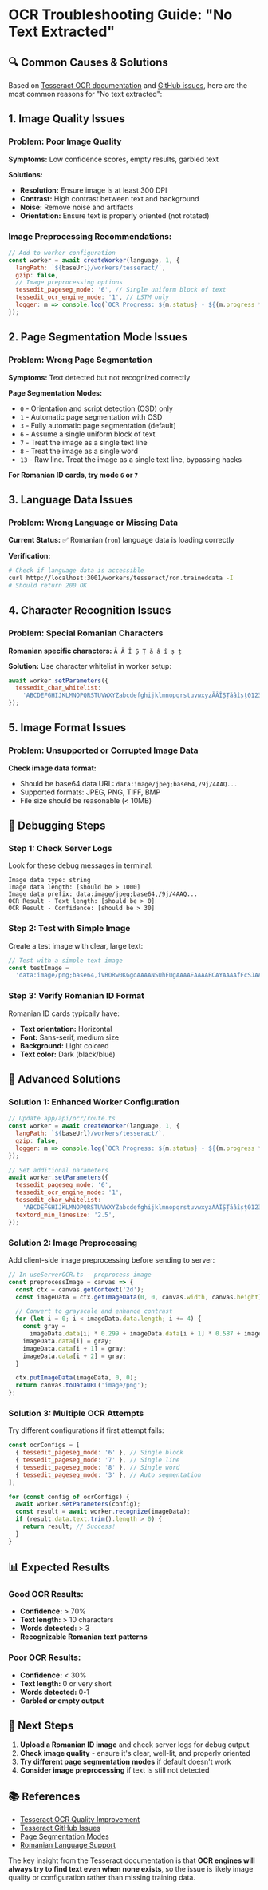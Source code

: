 # OCR Troubleshooting Guide: "No Text Extracted"

## 🔍 Common Causes & Solutions

Based on [Tesseract OCR documentation](https://tesseract-ocr.github.io/tessdoc/ImproveQuality.html)
and [GitHub issues](https://github.com/tesseract-ocr/tesseract/issues/4371), here are the most
common reasons for "No text extracted":

## 1. Image Quality Issues

### Problem: Poor Image Quality

**Symptoms:** Low confidence scores, empty results, garbled text

**Solutions:**

- **Resolution:** Ensure image is at least 300 DPI
- **Contrast:** High contrast between text and background
- **Noise:** Remove noise and artifacts
- **Orientation:** Ensure text is properly oriented (not rotated)

### Image Preprocessing Recommendations:

```javascript
// Add to worker configuration
const worker = await createWorker(language, 1, {
  langPath: `${baseUrl}/workers/tesseract/`,
  gzip: false,
  // Image preprocessing options
  tessedit_pageseg_mode: '6', // Single uniform block of text
  tessedit_ocr_engine_mode: '1', // LSTM only
  logger: m => console.log(`OCR Progress: ${m.status} - ${(m.progress * 100).toFixed(1)}%`),
});
```

## 2. Page Segmentation Mode Issues

### Problem: Wrong Page Segmentation

**Symptoms:** Text detected but not recognized correctly

**Page Segmentation Modes:**

- `0` - Orientation and script detection (OSD) only
- `1` - Automatic page segmentation with OSD
- `3` - Fully automatic page segmentation (default)
- `6` - Assume a single uniform block of text
- `7` - Treat the image as a single text line
- `8` - Treat the image as a single word
- `13` - Raw line. Treat the image as a single text line, bypassing hacks

**For Romanian ID cards, try mode `6` or `7`**

## 3. Language Data Issues

### Problem: Wrong Language or Missing Data

**Current Status:** ✅ Romanian (`ron`) language data is loading correctly

**Verification:**

```bash
# Check if language data is accessible
curl http://localhost:3001/workers/tesseract/ron.traineddata -I
# Should return 200 OK
```

## 4. Character Recognition Issues

### Problem: Special Romanian Characters

**Romanian specific characters:** `Ă Â Î Ș Ț ă â î ș ț`

**Solution:** Use character whitelist in worker setup:

```javascript
await worker.setParameters({
  tessedit_char_whitelist:
    'ABCDEFGHIJKLMNOPQRSTUVWXYZabcdefghijklmnopqrstuvwxyzĂÂÎȘȚăâîșț0123456789.,- ',
});
```

## 5. Image Format Issues

### Problem: Unsupported or Corrupted Image Data

**Check image data format:**

- Should be base64 data URL: `data:image/jpeg;base64,/9j/4AAQ...`
- Supported formats: JPEG, PNG, TIFF, BMP
- File size should be reasonable (< 10MB)

## 🧪 Debugging Steps

### Step 1: Check Server Logs

Look for these debug messages in terminal:

```
Image data type: string
Image data length: [should be > 1000]
Image data prefix: data:image/jpeg;base64,/9j/4AAQ...
OCR Result - Text length: [should be > 0]
OCR Result - Confidence: [should be > 30]
```

### Step 2: Test with Simple Image

Create a test image with clear, large text:

```javascript
// Test with a simple text image
const testImage =
  'data:image/png;base64,iVBORw0KGgoAAAANSUhEUgAAAAEAAAABCAYAAAAfFcSJAAAADUlEQVR42mP8/5+hHgAHggJ/PchI7wAAAABJRU5ErkJggg==';
```

### Step 3: Verify Romanian ID Format

Romanian ID cards typically have:

- **Text orientation:** Horizontal
- **Font:** Sans-serif, medium size
- **Background:** Light colored
- **Text color:** Dark (black/blue)

## 🔧 Advanced Solutions

### Solution 1: Enhanced Worker Configuration

```javascript
// Update app/api/ocr/route.ts
const worker = await createWorker(language, 1, {
  langPath: `${baseUrl}/workers/tesseract/`,
  gzip: false,
  logger: m => console.log(`OCR Progress: ${m.status} - ${(m.progress * 100).toFixed(1)}%`),
});

// Set additional parameters
await worker.setParameters({
  tessedit_pageseg_mode: '6',
  tessedit_ocr_engine_mode: '1',
  tessedit_char_whitelist:
    'ABCDEFGHIJKLMNOPQRSTUVWXYZabcdefghijklmnopqrstuvwxyzĂÂÎȘȚăâîșț0123456789.,- ',
  textord_min_linesize: '2.5',
});
```

### Solution 2: Image Preprocessing

Add client-side image preprocessing before sending to server:

```javascript
// In useServerOCR.ts - preprocess image
const preprocessImage = canvas => {
  const ctx = canvas.getContext('2d');
  const imageData = ctx.getImageData(0, 0, canvas.width, canvas.height);

  // Convert to grayscale and enhance contrast
  for (let i = 0; i < imageData.data.length; i += 4) {
    const gray =
      imageData.data[i] * 0.299 + imageData.data[i + 1] * 0.587 + imageData.data[i + 2] * 0.114;
    imageData.data[i] = gray;
    imageData.data[i + 1] = gray;
    imageData.data[i + 2] = gray;
  }

  ctx.putImageData(imageData, 0, 0);
  return canvas.toDataURL('image/png');
};
```

### Solution 3: Multiple OCR Attempts

Try different configurations if first attempt fails:

```javascript
const ocrConfigs = [
  { tessedit_pageseg_mode: '6' }, // Single block
  { tessedit_pageseg_mode: '7' }, // Single line
  { tessedit_pageseg_mode: '8' }, // Single word
  { tessedit_pageseg_mode: '3' }, // Auto segmentation
];

for (const config of ocrConfigs) {
  await worker.setParameters(config);
  const result = await worker.recognize(imageData);
  if (result.data.text.trim().length > 0) {
    return result; // Success!
  }
}
```

## 📊 Expected Results

### Good OCR Results:

- **Confidence:** > 70%
- **Text length:** > 10 characters
- **Words detected:** > 3
- **Recognizable Romanian text patterns**

### Poor OCR Results:

- **Confidence:** < 30%
- **Text length:** 0 or very short
- **Words detected:** 0-1
- **Garbled or empty output**

## 🎯 Next Steps

1. **Upload a Romanian ID image** and check server logs for debug output
2. **Check image quality** - ensure it's clear, well-lit, and properly oriented
3. **Try different page segmentation modes** if default doesn't work
4. **Consider image preprocessing** if text is still not detected

## 📚 References

- [Tesseract OCR Quality Improvement](https://tesseract-ocr.github.io/tessdoc/ImproveQuality.html)
- [Tesseract GitHub Issues](https://github.com/tesseract-ocr/tesseract/issues/4371)
- [Page Segmentation Modes](https://tesseract-ocr.github.io/tessdoc/ImproveQuality.html#page-segmentation-method)
- [Romanian Language Support](https://github.com/tesseract-ocr/tesseract)

The key insight from the Tesseract documentation is that **OCR engines will always try to find text
even when none exists**, so the issue is likely image quality or configuration rather than missing
training data.
